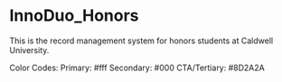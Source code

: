 # InnoDuo_Honors
This is the record management system for honors students at Caldwell University.


Color Codes:
Primary: #fff
Secondary: #000
CTA/Tertiary: #8D2A2A

